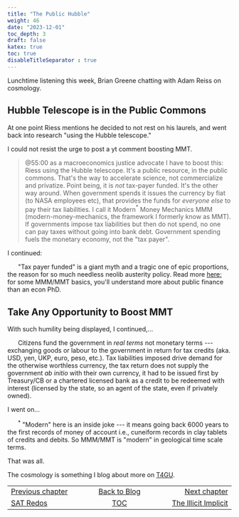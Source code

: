 ```yaml
---
title: "The Public Hubble"
weight: 46
date: "2023-12-01"
toc_depth: 3
draft: false
katex: true
toc: true
disableTitleSeparator : true
---
```


Lunchtime listening this week, Brian Greene chatting with Adam Reiss on 
cosmology. 

## Hubble Telescope is in the Public Commons

At one point Riess mentions he decided to not rest on his laurels, and went 
back into research "using the Hubble telescope."

I could not resist the urge to post a yt comment boosting MMT.

> @55:00 as a macroeconomics justice advocate I have to boost this: Riess 
using the Hubble telescope. It's a public resource, in the public commons. 
That's the way to accelerate science, not commercialize and privatize. Point 
being, it is *_not_* tax-payer funded. It's the other way around. When 
government spends it issues the currency by fiat (to NASA employees etc), that 
provides the funds for _everyone else_ to pay their tax liabilities. I call it 
Modern${}^\ast$ Money Mechanics MMM (modern-money-mechanics, the framework I 
formerly know as MMT).  If governments impose tax liabilities but then do not 
spend, no one can pay taxes without going into bank debt. Government spending 
fuels the monetary economy, not the "tax payer".

I continued:

&nbsp;&nbsp;&nbsp;&nbsp;&nbsp;&nbsp;"Tax payer funded" is a giant myth and a 
tragic one of epic proportions, the reason for so much needless neolib 
austerity policy.  Read more 
[here: ](https://smithwillsuffice.github.io/ohanga-pai/questions/1_basic_ohangapai/) 
for some MMM/MMT basics, you'll understand more about public finance than 
an econ PhD.   


## Take Any Opportunity to Boost MMT

With such humility being displayed, I continued,...

&nbsp;&nbsp;&nbsp;&nbsp;&nbsp;&nbsp;Citizens fund the government in *_real 
terms_* not monetary terms --- exchanging goods or labour to the government in 
return for tax credits (aka. USD, yen, UKP, euro, peso, etc.). Tax liabilities 
imposed drive demand for the otherwise worthless currency, the tax return does 
not supply the government _ab initio_ with their own currency, it had to be 
issued first by Treasury/CB or a chartered licensed bank as a credit to be 
redeemed with interest (licensed by the state, so an agent of the state, even 
if privately owned).

I went on...   

&nbsp;&nbsp;&nbsp;&nbsp;&nbsp;&nbsp;${}^\ast$ "Modern" here is an inside joke 
--- it means going back 6000 years to the first records of money of account 
i.e., cuneiform records in clay tablets of credits and debits. So MMM/MMT is 
"modern" in geological time scale terms.


That was all.

The cosmology is something I blog about more on 
[T4GU](https://t4gu.gitlab.io/t4gu/).


<table style="border-collapse: collapse; border=0;">
    <colgroup>
       <col span="1" style="width: 25%;">
       <col span="1" style="width: 15%;">
       <col span="1" style="width: 25%;">
    </colgroup>
<tr style="border: 1px solid color:#0f0f0f;">
<td style="border: 1px solid color:#0f0f0f;">
<a href="../44_sat_redo">Previous chapter</a></td>
<td style="border: 1px solid color:#0f0f0f; text-align:center;">
<a href="../">Back to Blog</a></td>
<td style="border: 1px solid color:#0f0f0f; text-align:right;">
<a href="../46_implicitbias">Next chapter</a></td>
</tr>
<tr style="border: 1px solid color:#0f0f0f;">
<td style="border: 1px solid color:#0f0f0f;">
<a href="../44_sat_redo">SAT Redos</a></td>
<td style="border: 1px solid color:#0f0f0f; text-align:center;">
<a href="../">TOC</a></td>
<td style="border: 1px solid color:#0f0f0f; text-align:right;">
<a href="../46_implicitbias">The Illicit Implicit</a></td>
</tr>
</table>
